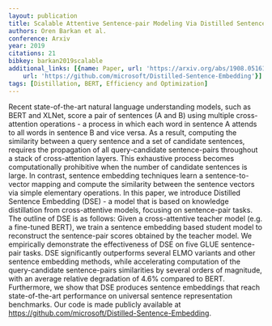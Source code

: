 ```yaml
---
layout: publication
title: Scalable Attentive Sentence-pair Modeling Via Distilled Sentence Embedding
authors: Oren Barkan et al.
conference: Arxiv
year: 2019
citations: 21
bibkey: barkan2019scalable
additional_links: [{name: Paper, url: 'https://arxiv.org/abs/1908.05161'}, {name: Code,
    url: 'https://github.com/microsoft/Distilled-Sentence-Embedding'}]
tags: [Distillation, BERT, Efficiency and Optimization]
---
```

Recent state-of-the-art natural language understanding models, such as BERT
and XLNet, score a pair of sentences (A and B) using multiple cross-attention
operations - a process in which each word in sentence A attends to all words in
sentence B and vice versa. As a result, computing the similarity between a
query sentence and a set of candidate sentences, requires the propagation of
all query-candidate sentence-pairs throughout a stack of cross-attention
layers. This exhaustive process becomes computationally prohibitive when the
number of candidate sentences is large. In contrast, sentence embedding
techniques learn a sentence-to-vector mapping and compute the similarity
between the sentence vectors via simple elementary operations. In this paper,
we introduce Distilled Sentence Embedding (DSE) - a model that is based on
knowledge distillation from cross-attentive models, focusing on sentence-pair
tasks. The outline of DSE is as follows: Given a cross-attentive teacher model
(e.g. a fine-tuned BERT), we train a sentence embedding based student model to
reconstruct the sentence-pair scores obtained by the teacher model. We
empirically demonstrate the effectiveness of DSE on five GLUE sentence-pair
tasks. DSE significantly outperforms several ELMO variants and other sentence
embedding methods, while accelerating computation of the query-candidate
sentence-pairs similarities by several orders of magnitude, with an average
relative degradation of 4.6% compared to BERT. Furthermore, we show that DSE
produces sentence embeddings that reach state-of-the-art performance on
universal sentence representation benchmarks. Our code is made publicly
available at https://github.com/microsoft/Distilled-Sentence-Embedding.